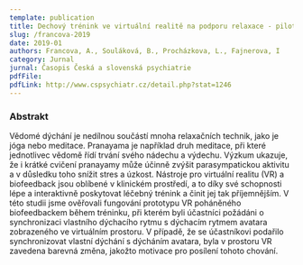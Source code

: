 ```yaml
---
template: publication
title: Dechový trénink ve virtuální realitě na podporu relaxace - pilotní studie. Česká a slovenská psychiatrie
slug: /francova-2019
date: 2019-01
authors: Francova, A., Souláková, B., Procházkova, L., Fajnerova, I
category: Jurnal
jurnal: Časopis Česká a slovenská psychiatrie
pdfFile:
pdfLink: http://www.cspsychiatr.cz/detail.php?stat=1246
---
```


### Abstrakt

Vědomé dýchání je nedílnou součástí mnoha relaxačních technik, jako je jóga nebo meditace. Pranayama je například druh meditace, při které jednotlivec vědomě řídí trvání svého nádechu a výdechu. Výzkum ukazuje, že i krátké cvičení pranayamy může účinně zvýšit parasympatickou aktivitu a v důsledku toho snížit stres a úzkost. Nástroje pro virtuální realitu (VR) a biofeedback jsou oblíbené v klinickém prostředí, a to díky své schopnosti lépe a  interaktivně poskytovat léčebný trénink a činit jej tak příjemnějším. V této studii jsme ověřovali fungování prototypu VR poháněného biofeedbackem během tréninku, při kterém byli účastníci požádáni o synchronizaci vlastního dýchacího rytmu s dýchacím rytmem avatara zobrazeného ve virtuálním prostoru. V případě, že se účastníkovi podařilo synchronizovat vlastní dýchání s  dýcháním avatara, byla v prostoru VR zavedena barevná změna, jakožto motivace pro posílení tohoto chování.
